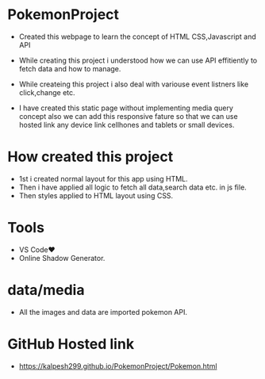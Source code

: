 # PokemonProject

* Created this webpage to learn the concept of HTML  CSS,Javascript and API 
  
* While creating this project i understood  how we can use API effitiently to fetch data and how to manage.

* While createing this project i also deal with variouse event listners like click,change etc.
  
* I have created this static page without implementing media query concept also we can add this responsive fature so that we can use hosted link any device link cellhones and tablets or small devices.

# How created this project
* 1st i created normal layout for this app using HTML.
* Then i have applied all logic to fetch all data,search data etc. in js file.
* Then styles applied to HTML layout using CSS.

# Tools
* VS Code❤
* Online Shadow Generator.

# data/media
*  All the images and data are imported pokemon API.

# GitHub Hosted link
- https://kalpesh299.github.io/PokemonProject/Pokemon.html

